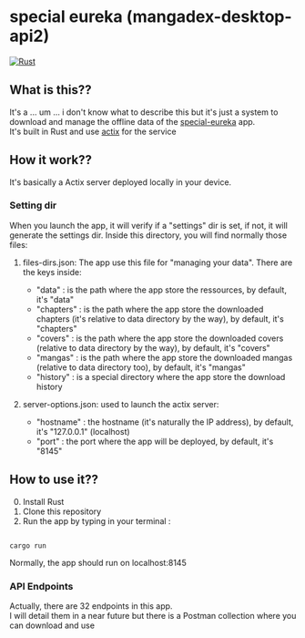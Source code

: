 # special eureka (mangadex-desktop-api2)

[![Rust](https://github.com/tonymushah/eureka-mmanager/actions/workflows/rust.yml/badge.svg)](https://github.com/tonymushah/eureka-mmanager/actions/workflows/rust.yml)

## What is this??

It's a ... um ... i don't know what to describe this but it's just a system to download and manage the offline data of the [special-eureka](https://github.com/tonymushah/special-eureka) app. \
It's built in Rust and use [actix](https://actix.rs) for the service

## How it work??

It's basically a Actix server deployed locally in your device.

### Setting dir

When you launch the app, it will verify if a "settings" dir is set, if not, it will generate the settings dir.
Inside this directory, you will find normally those files: 

1. files-dirs.json: The app use this file for "managing your data". There are the keys inside:

    - "data" : is the path where the app store the ressources, by default, it's "data"
    - "chapters" : is the path where the app store the downloaded chapters (it's relative to data directory by the way), by default, it's "chapters"
	- "covers" : is the path where the app store the downloaded covers (relative to data directory by the way), by default, it's "covers"
	- "mangas" : is the path where the app store the downloaded mangas (relative to data directory too), by default, it's "mangas"
	- "history" : is a special directory where the app store the download history

2. server-options.json: used to launch the actix server: 

	- "hostname" : the hostname (it's naturally the IP address), by default, it's "127.0.0.1" (localhost)
	- "port" : the port where the app will be deployed, by default, it's "8145"

## How to use it??

0. Install Rust
1. Clone this repository
2. Run the app by typing in your terminal :

```

cargo run

```

Normally, the app should run on localhost:8145

### API Endpoints

Actually, there are 32 endpoints in this app.\
I will detail them in a near future but there is a Postman collection where you can download
and use
